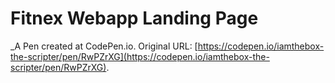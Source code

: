 # Fitnex Webapp Landing Page
 _A Pen created at CodePen.io. Original URL: [https://codepen.io/iamthebox-the-scripter/pen/RwPZrXG](https://codepen.io/iamthebox-the-scripter/pen/RwPZrXG).

 